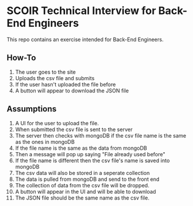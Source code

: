 # SCOIR Technical Interview for Back-End Engineers
This repo contains an exercise intended for Back-End Engineers.

## How-To
1. The user goes to the site
1. Uploads the csv file and submits
1. If the user hasn't uploaded the file before
1. A button will appear to download the JSON file

## Assumptions
1. A UI for the user to upload the file.
1. When submitted the csv file is sent to the server
1. The server then checks with mongoDB if the csv file name is the same as the ones in mongoDB
1. If the file name is the same as the data from mongoDB
1. Then a message will pop up saying "File already used before"
1. If the file name is different then the csv file's name is saved into mongoDB
1. The csv data will also be stored in a seperate collection
1. The data is pulled from mongoDB and send to the front end
1. The collection of data from the csv file will be dropped.
1. A button will appear in the UI and will be able to download
1. The JSON file should be the same name as the csv file.